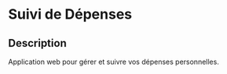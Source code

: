 # Suivi de Dépenses

## Description
Application web pour gérer et suivre vos dépenses personnelles.


